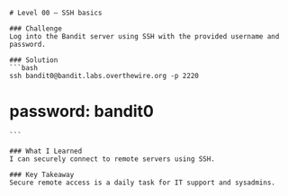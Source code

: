     # Level 00 — SSH basics

    ### Challenge
    Log into the Bandit server using SSH with the provided username and password.

    ### Solution
    ```bash
    ssh bandit0@bandit.labs.overthewire.org -p 2220
# password: bandit0
    ```

    ### What I Learned
    I can securely connect to remote servers using SSH.

    ### Key Takeaway
    Secure remote access is a daily task for IT support and sysadmins.
